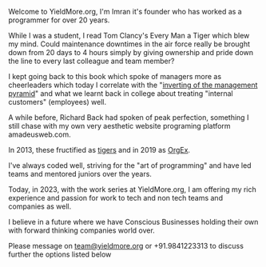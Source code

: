 Welcome to YieldMore.org, I'm Imran it's founder who has worked as a programmer for over 20 years.

While I was a student, I read Tom Clancy's Every Man a Tiger which blew my mind. Could maintenance downtimes in the air force really be brought down from 20 days to 4 hours simply by giving ownership and pride down the line to every last colleague and team member?

I kept going back to this book which spoke of managers more as cheerleaders which today I correlate with the "[inverting of the management pyramid](https://hbr.org/2008/10/its-time-to-invert-the-managem)" and what we learnt back in college about treating "internal customers" (employees) well.

A while before, Richard Back had spoken of peak perfection, something I still chase with my own very aesthetic website programing platform amadeusweb.com.

In 2013, these fructified as [tigers](./tigers/) and in 2019 as [OrgEx](./organizational-excellence/).

I've always coded well, striving for the "art of programming" and have led teams and mentored juniors over the years.

Today, in 2023, with the work series at YieldMore.org, I am offering my rich experience and passion for work to tech and non tech teams and companies as well.

I believe in a future where we have Conscious Businesses holding their own with forward thinking companies world over.

Please message on team@yieldmore.org or +91.9841223313 to discuss further the options listed below
